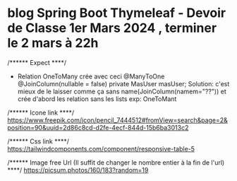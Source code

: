 # blog Spring Boot Thymeleaf - Devoir de Classe 1er Mars 2024 , terminer le 2 mars à 22h

/****** Expect ****/
-   Relation OneToMany crée avec ceci
    @ManyToOne
    @JoinColumn(nullable = false)
    private MasUser masUser;
Solution:
    c'est mieux de le laisser comme ça sans name(JoinColumn(namem="??"))
    et crée d'abord les relation sans les lists exp: OneToMant


/****** Icone link ****/
https://www.freepik.com/icon/pencil_7444512#fromView=search&page=2&position=90&uuid=2d86c8cd-d2fe-4ecf-844d-15b6ba3013c2

/****** Css link ****/
https://tailwindcomponents.com/component/responsive-table-5


/****** Image free Url (Il suffit de changer le nombre entier à la fin de l'url) ****/
https://picsum.photos/160/183?random=19
